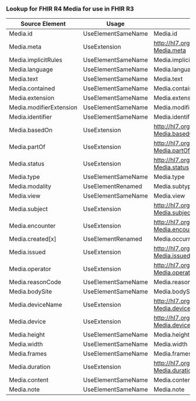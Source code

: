 ### Lookup for FHIR R4 Media for use in FHIR R3

| Source Element | Usage | Target |
| -------------- | ----- | ------ |
| Media.id | UseElementSameName | Media.id |
| Media.meta | UseExtension | http://hl7.org/fhir/4.0/StructureDefinition/extension-Media.meta |
| Media.implicitRules | UseElementSameName | Media.implicitRules |
| Media.language | UseElementSameName | Media.language |
| Media.text | UseElementSameName | Media.text |
| Media.contained | UseElementSameName | Media.contained |
| Media.extension | UseElementSameName | Media.extension |
| Media.modifierExtension | UseElementSameName | Media.modifierExtension |
| Media.identifier | UseElementSameName | Media.identifier |
| Media.basedOn | UseExtension | http://hl7.org/fhir/4.0/StructureDefinition/extension-Media.basedOn |
| Media.partOf | UseExtension | http://hl7.org/fhir/4.0/StructureDefinition/extension-Media.partOf |
| Media.status | UseExtension | http://hl7.org/fhir/4.0/StructureDefinition/extension-Media.status |
| Media.type | UseElementSameName | Media.type |
| Media.modality | UseElementRenamed | Media.subtype |
| Media.view | UseElementSameName | Media.view |
| Media.subject | UseExtension | http://hl7.org/fhir/4.0/StructureDefinition/extension-Media.subject |
| Media.encounter | UseExtension | http://hl7.org/fhir/4.0/StructureDefinition/extension-Media.encounter |
| Media.created[x] | UseElementRenamed | Media.occurrence[x] |
| Media.issued | UseExtension | http://hl7.org/fhir/4.0/StructureDefinition/extension-Media.issued |
| Media.operator | UseExtension | http://hl7.org/fhir/4.0/StructureDefinition/extension-Media.operator |
| Media.reasonCode | UseElementSameName | Media.reasonCode |
| Media.bodySite | UseElementSameName | Media.bodySite |
| Media.deviceName | UseExtension | http://hl7.org/fhir/4.0/StructureDefinition/extension-Media.deviceName |
| Media.device | UseExtension | http://hl7.org/fhir/4.0/StructureDefinition/extension-Media.device |
| Media.height | UseElementSameName | Media.height |
| Media.width | UseElementSameName | Media.width |
| Media.frames | UseElementSameName | Media.frames |
| Media.duration | UseExtension | http://hl7.org/fhir/4.0/StructureDefinition/extension-Media.duration |
| Media.content | UseElementSameName | Media.content |
| Media.note | UseElementSameName | Media.note |
